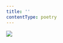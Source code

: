 ```yaml
---
title: ''
contentType: poetry
---
```


<section>

![](../Images/OBALKA01-0004601966.jpg)

</section>
